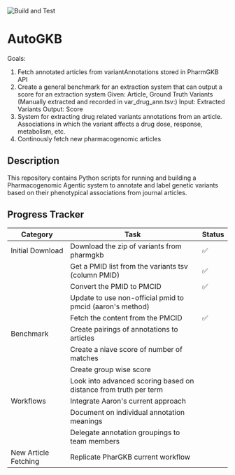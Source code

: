 <!-- SPDX-FileCopyrightText: 2025 Stanford University and the project authors (see CONTRIBUTORS.md) -->
<!-- SPDX-License-Identifier: Apache-2.0 -->

![Build and Test](https://github.com/DaneshjouLab/AutoGKB/actions/workflows/build-and-test.yml/badge.svg)


# AutoGKB

Goals:
1. Fetch annotated articles from variantAnnotations stored in PharmGKB API
2. Create a general benchmark for an extraction system that can output a score for an extraction system
Given: Article, Ground Truth Variants (Manually extracted and recorded in var_drug_ann.tsv:)
Input: Extracted Variants
Output: Score 
3. System for extracting drug related variants annotations from an article. Associations in which the variant affects a drug dose, response, metabolism, etc.
4. Continously fetch new pharmacogenomic articles

## Description

This repository contains Python scripts for running and building a Pharmacogenomic Agentic system to annotate and label genetic variants based on their phenotypical associations from journal articles. 


## Progress Tracker
| Category | Task | Status |
| --- | --- | --- |
| Initial Download | Download the zip of variants from pharmgkb | ✅  |
|                  | Get a PMID list from the variants tsv (column PMID) | ✅ |
|                  | Convert the PMID to PMCID | ✅ |
|                  | Update to use non-official pmid to pmcid (aaron's method) | |
|                  | Fetch the content from the PMCID | ✅ |
| Benchmark        | Create pairings of annotations to articles | |
|                  | Create a niave score of number of matches | |
|                  | Create group wise score | |
|                  | Look into advanced scoring based on distance from truth per term | |
| Workflows        | Integrate Aaron's current approach | |
|                  | Document on individual annotation meanings | |
|                  | Delegate annotation groupings to team members | |
| New Article Fetching | Replicate PharGKB current workflow | |

